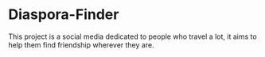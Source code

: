 # Diaspora-Finder
This project is a social media dedicated to people who travel a lot, it aims to help them find friendship wherever they are.
